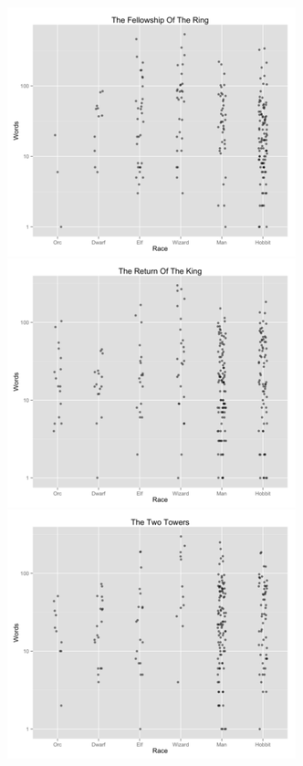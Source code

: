 ![`stripplot_The_Fellowship_Of_The_Ring.png`](stripplot_The_Fellowship_Of_The_Ring.png)
![`stripplot_The_Return_Of_The_King.png`](stripplot_The_Return_Of_The_King.png)
![`stripplot_The_Two_Towers.png`](stripplot_The_Two_Towers.png)
